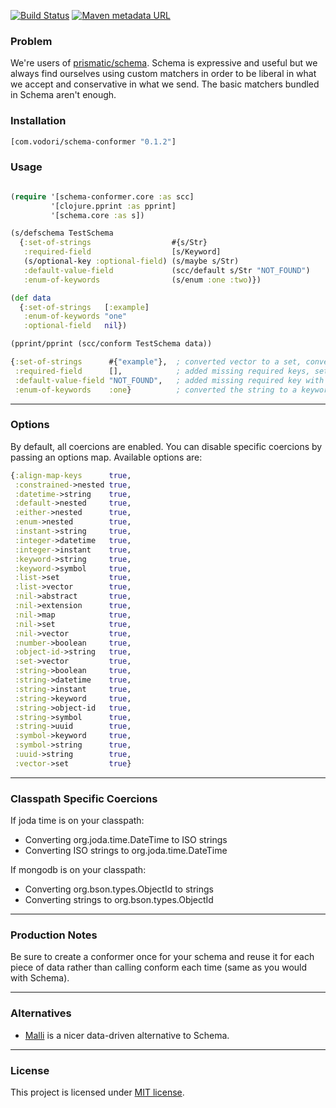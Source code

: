 [![Build Status](https://travis-ci.com/vodori/schema-conformer.svg?branch=master)](https://travis-ci.com/vodori/schema-conformer) [![Maven metadata URL](https://img.shields.io/maven-metadata/v/http/central.maven.org/maven2/com/vodori/schema-conformer/maven-metadata.xml.svg)](https://mvnrepository.com/artifact/com.vodori/schema-conformer)


### Problem

We're users of [prismatic/schema](https://github.com/plumatic/schema). Schema is expressive and useful but we always 
find ourselves using custom matchers in order to be liberal in what we accept 
and conservative in what we send. The basic matchers bundled in Schema aren't 
enough.

### Installation 

```clojure
[com.vodori/schema-conformer "0.1.2"]
```

### Usage

```clojure

(require '[schema-conformer.core :as scc]
         '[clojure.pprint :as pprint]
         '[schema.core :as s])

(s/defschema TestSchema
  {:set-of-strings                  #{s/Str}
   :required-field                  [s/Keyword]
   (s/optional-key :optional-field) (s/maybe s/Str)
   :default-value-field             (scc/default s/Str "NOT_FOUND")
   :enum-of-keywords                (s/enum :one :two)})

(def data
  {:set-of-strings   [:example]
   :enum-of-keywords "one"
   :optional-field   nil})

(pprint/pprint (scc/conform TestSchema data))

{:set-of-strings      #{"example"},  ; converted vector to a set, converted keywords to strings
 :required-field      [],            ; added missing required keys, set a missing required collection to empty
 :default-value-field "NOT_FOUND",   ; added missing required key with the default value set by the schema
 :enum-of-keywords    :one}          ; converted the string to a keyword because the enum used a keyword value

```

---

### Options

By default, all coercions are enabled. You can disable specific coercions 
by passing an options map. Available options are:

```clojure
{:align-map-keys      true,
 :constrained->nested true,
 :datetime->string    true,
 :default->nested     true,
 :either->nested      true,
 :enum->nested        true,
 :instant->string     true,
 :integer->datetime   true,
 :integer->instant    true,
 :keyword->string     true,
 :keyword->symbol     true,
 :list->set           true,
 :list->vector        true,
 :nil->abstract       true,
 :nil->extension      true,
 :nil->map            true,
 :nil->set            true,
 :nil->vector         true,
 :number->boolean     true,
 :object-id->string   true,
 :set->vector         true,
 :string->boolean     true,
 :string->datetime    true,
 :string->instant     true,
 :string->keyword     true,
 :string->object-id   true,
 :string->symbol      true,
 :string->uuid        true,
 :symbol->keyword     true,
 :symbol->string      true,
 :uuid->string        true,
 :vector->set         true}
```

___

### Classpath Specific Coercions

If joda time is on your classpath:

- Converting org.joda.time.DateTime to ISO strings
- Converting ISO strings to org.joda.time.DateTime

If mongodb is on your classpath:

- Converting org.bson.types.ObjectId to strings
- Converting strings to org.bson.types.ObjectId

___

### Production Notes

Be sure to create a conformer once for your schema and reuse it for each piece of data
rather than calling conform each time (same as you would with Schema).

---

### Alternatives

- [Malli](https://github.com/metosin/malli) is a nicer data-driven alternative to Schema.

___

### License
This project is licensed under [MIT license](http://opensource.org/licenses/MIT).


